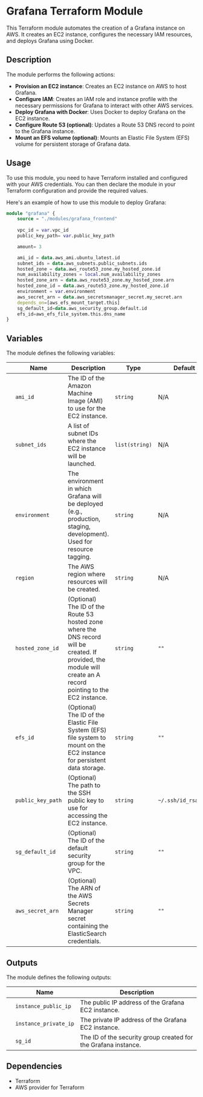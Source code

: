 # Grafana Terraform Module

This Terraform module automates the creation of a Grafana instance on AWS. It creates an EC2 instance, configures the necessary IAM resources, and deploys Grafana using Docker.

## Description

The module performs the following actions:

* **Provision an EC2 instance**: Creates an EC2 instance on AWS to host Grafana.
* **Configure IAM**: Creates an IAM role and instance profile with the necessary permissions for Grafana to interact with other AWS services.
* **Deploy Grafana with Docker**: Uses Docker to deploy Grafana on the EC2 instance.
* **Configure Route 53 (optional)**: Updates a Route 53 DNS record to point to the Grafana instance.
* **Mount an EFS volume (optional)**: Mounts an Elastic File System (EFS) volume for persistent storage of Grafana data.

## Usage

To use this module, you need to have Terraform installed and configured with your AWS credentials. You can then declare the module in your Terraform configuration and provide the required values.

Here's an example of how to use this module to deploy Grafana:

```terraform
module "grafana" {
    source = "./modules/grafana_frontend"
    
    vpc_id = var.vpc_id
    public_key_path= var.public_key_path

    amount= 3

    ami_id = data.aws_ami.ubuntu_latest.id
    subnet_ids = data.aws_subnets.public_subnets.ids
    hosted_zone = data.aws_route53_zone.my_hosted_zone.id
    num_availability_zones = local.num_availability_zones
    hosted_zone_arn = data.aws_route53_zone.my_hosted_zone.arn
    hosted_zone_id = data.aws_route53_zone.my_hosted_zone.id
    environment = var.environment
    aws_secret_arn = data.aws_secretsmanager_secret.my_secret.arn
    depends_on=[aws_efs_mount_target.this]
    sg_default_id=data.aws_security_group.default.id
    efs_id=aws_efs_file_system.this.dns_name
}
```

## Variables

The module defines the following variables:

|  | **Name** | **Description** | **Type** | **Default** | **Required** |
| --- | --- | --- | --- | --- | --- |
|  | `ami_id` | The ID of the Amazon Machine Image (AMI) to use for the EC2 instance. | `string` | N/A | Yes |
|  | `subnet_ids` | A list of subnet IDs where the EC2 instance will be launched. | `list(string)` | N/A | Yes |
|  | `environment` | The environment in which Grafana will be deployed (e.g., production, staging, development). Used for resource tagging. | `string` | N/A | Yes |
|  | `region` | The AWS region where resources will be created. | `string` | N/A | Yes |
|  | `hosted_zone_id` | (Optional) The ID of the Route 53 hosted zone where the DNS record will be created. If provided, the module will create an A record pointing to the EC2 instance. | `string` | `""` | No |
|  | `efs_id` | (Optional) The ID of the Elastic File System (EFS) file system to mount on the EC2 instance for persistent data storage. | `string` | `""` | No |
|  | `public_key_path` | (Optional) The path to the SSH public key to use for accessing the EC2 instance. | `string` | `~/.ssh/id_rsa.pub` | No |
|  | `sg_default_id` | (Optional) The ID of the default security group for the VPC. | `string` | `""` | No |
|  | `aws_secret_arn` | (Optional) The ARN of the AWS Secrets Manager secret containing the ElasticSearch credentials. | `string` | `""` | No |

## Outputs

The module defines the following outputs:

|  | **Name** | **Description** |
| --- | --- | --- |
|  | `instance_public_ip` | The public IP address of the Grafana EC2 instance. |
|  | `instance_private_ip` | The private IP address of the Grafana EC2 instance. |
|  | `sg_id` | The ID of the security group created for the Grafana instance. |

## Dependencies

* Terraform
* AWS provider for Terraform







